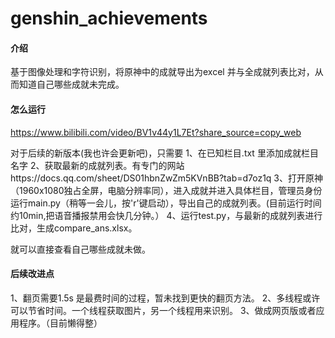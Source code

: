 # genshin_achievements

#### 介绍
基于图像处理和字符识别，将原神中的成就导出为excel 并与全成就列表比对，从而知道自己哪些成就未完成。

#### 怎么运行
https://www.bilibili.com/video/BV1v44y1L7Et?share_source=copy_web

对于后续的新版本(我也许会更新吧)，只需要
1、在已知栏目.txt 里添加成就栏目名字
2、获取最新的成就列表。有专门的网站https://docs.qq.com/sheet/DS01hbnZwZm5KVnBB?tab=d7oz1q
3、打开原神（1960x1080独占全屏，电脑分辨率同），进入成就并进入具体栏目，管理员身份运行main.py（稍等一会儿，按'r'键启动），导出自己的成就列表。(目前运行时间约10min,把语音播报禁用会快几分钟。）
4、运行test.py，与最新的成就列表进行比对，生成compare_ans.xlsx。

就可以直接查看自己哪些成就未做。


#### 后续改进点
1、翻页需要1.5s 是最费时间的过程，暂未找到更快的翻页方法。
2、多线程或许可以节省时间。一个线程获取图片，另一个线程用来识别。
3、做成网页版或者应用程序。（目前懒得整）

